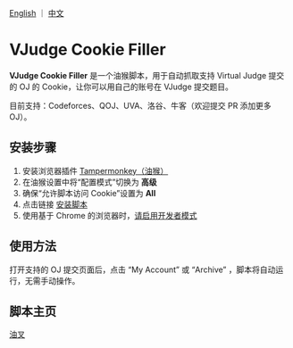 [English](README.md) ｜ [中文](README.zh-CN.md)

# VJudge Cookie Filler

**VJudge Cookie Filler** 是一个油猴脚本，用于自动抓取支持 Virtual Judge 提交的 OJ 的 Cookie，让你可以用自己的账号在 VJudge 提交题目。

目前支持：Codeforces、QOJ、UVA、洛谷、牛客（欢迎提交 PR 添加更多 OJ）。

## 安装步骤

1. 安装浏览器插件 [Tampermonkey（油猴）](https://www.tampermonkey.net/)
2. 在油猴设置中将“配置模式”切换为 **高级**
3. 确保“允许脚本访问 Cookie”设置为 **All**
4. 点击链接 [安装脚本](https://update.greasyfork.org/scripts/536701/VJudge%20Cookie%20Filler.user.js)
5. 使用基于 Chrome 的浏览器时，[请启用开发者模式](https://www.tampermonkey.net/faq.php#Q209)

## 使用方法

打开支持的 OJ 提交页面后，点击 “My Account” 或 “Archive” ，脚本将自动运行，无需手动操作。

## 脚本主页

[油叉](https://greasyfork.org/zh-CN/scripts/536701-vjudge-cookie-filler)